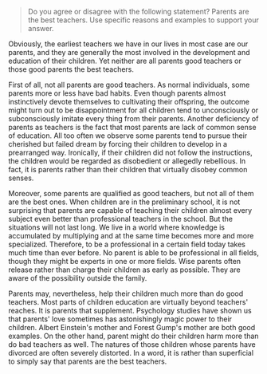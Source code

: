 > Do you agree or disagree with the following statement? Parents are the best teachers. Use specific reasons
> and examples to support your answer.

Obviously, the earliest teachers we have in our lives in most case are our parents, and they are generally the most involved in the development and education of their children. Yet neither are all parents good teachers or those good parents the best teachers.

First of all, not all parents are good teachers. As normal individuals, some parents more or less have bad habits. Even though parents almost instinctively devote themselves to cultivating their offspring, the outcome might turn out to be disappointment for all children tend to unconsciously or subconsciously imitate every thing from their parents. Another deficiency of parents as teachers is the fact that most parents are lack of common sense of education. All too often we observe some parents tend to pursue their cherished but failed dream by forcing their children to develop in a prearranged way. Ironically, if their children did not follow the instructions, the children would be regarded as disobedient or allegedly rebellious. In fact, it is parents rather than their children that virtually disobey common senses.

Moreover, some parents are qualified as good teachers, but not all of them are the best ones. When children are in the preliminary school, it is not surprising that parents are capable of teaching their children almost every subject even better than professional teachers in the school. But the situations will not last long. We live in a world where knowledge is accumulated by multiplying and at the same time becomes more and more specialized. Therefore, to be a professional in a certain field today takes much time than ever before. No parent is able to be  professional in all fields, though they might be experts in one or more fields. Wise parents often release rather than charge their children as early as possible. They are aware of the possibility outside the family.

Parents may, nevertheless, help their children much more than do good teachers. Most parts of children education are virtually beyond teachers' reaches. It is parents that supplement. Psychology studies have shown us that parents' love sometimes has astonishingly magic power to their children. Albert Einstein's mother and Forest Gump's mother are both good examples. On the other hand, parent might do their children harm more than do bad teachers as well. The natures of those children whose parents have divorced are often severely distorted. In a word, it is rather than superficial to simply say that parents are the best teachers.